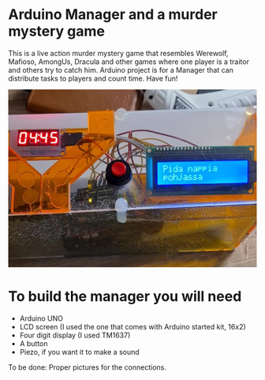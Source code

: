 # Arduino Manager and a murder mystery game
This is a live action murder mystery game that resembles Werewolf, Mafioso, AmongUs, Dracula and other games where one player is a traitor and others try to catch him. Arduino project is for a Manager that can distribute tasks to players and count time. Have fun!

![One example of how the Manager could look like](https://github.com/hautakan/ManagerAndGame/blob/main/TheManager.jpg)

# To build the manager you will need
- Arduino UNO
- LCD screen (I used the one that comes with Arduino started kit, 16x2)
- Four digit display (I used TM1637)
- A button
- Piezo, if you want it to make a sound

To be done:
Proper pictures for the connections. 
